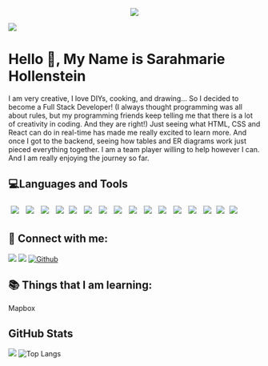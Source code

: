 <p align="center"><img src="https://thumbs.gfycat.com/BaggyUnfinishedFlycatcher-size_restricted.gif"/></p>





![](https://img.shields.io/github/followers/sarahmarie1976?style=social) 

# Hello 👋, My Name is Sarahmarie Hollenstein

 I am very creative, I love DIYs, cooking, and drawing... So I decided to become a Full Stack Developer! (I always thought programming was all about rules, but my programming friends keep telling me that there is a lot of creativity in coding. And they are right!) Just seeing what HTML, CSS and React can do in real-time has made me really excited to learn more. And once I got to the backend, seeing how tables and ER diagrams work just pieced everything together. I am a team player willing to help however I can. And I am really enjoying the journey so far.

## 💻Languages and Tools    

<img src="https://img.shields.io/badge/-Express.js-gray?style=for-the-badge&logo=express.js%2B%2B&logoColor=gray" style="margin:5px" /> <img src="https://img.shields.io/badge/-Node.js-gray?style=for-the-badge&logo=express.node.js&logoColor=gray" style="margin:5px" />  <img src="https://img.shields.io/badge/-Postman-gray?style=for-the-badge&logo=postman&logoColor=gray" style="margin:5px" /> <img src="https://img.shields.io/badge/-JWT-gray?style=for-the-badge&logo=jwt&logoColor=gray" style="margin:5px" /><img src="https://img.shields.io/badge/-Knex.js-gray?style=for-the-badge&logo=KNEX.JS&logoColor=gray" style="margin:5px" /> <img src="https://img.shields.io/badge/-REACT-gray?style=for-the-badge&logo=REACT&logoColor=gray" style="margin:5px" /> 
<img src="https://img.shields.io/badge/-ReactStrap-gray?style=for-the-badge&logo=reactstrap&logoColor=gray" style="margin:5px" /> <img src="https://img.shields.io/badge/-ANT DESIGN-gray?style=for-the-badge&logo=REACT&logoColor=gray" style="margin:5px" /> <img src="https://img.shields.io/badge/-whimsical-gray?style=for-the-badge&logo=whimsical&logoColor=gray" style="margin:5px" /> <img src="https://img.shields.io/badge/-javascript-gray?style=for-the-badge&logo=javascript&logoColor=gray" style="margin:5px" /> <img src="https://img.shields.io/badge/-HTML-gray?style=for-the-badge&logo=HTML&logoColor=gray" style="margin:5px" /> <img src="https://img.shields.io/badge/-LESS-gray?style=for-the-badge&logo=less&logoColor=gray" style="margin:5px" /> <img src="https://img.shields.io/badge/-sqlite-gray?style=for-the-badge&logo=sqlite&logoColor=gray" style="margin:5px" /> <img src="https://img.shields.io/badge/-postgresql-gray?style=for-the-badge&logo=postgresql&logoColor=gray" style="margin:5px" /><img src="https://img.shields.io/badge/-npm-gray?style=for-the-badge&logo=npm&logoColor=gray" style="margin:5px" /><img src="https://img.shields.io/badge/-redux-.purple-light?style=for-the-badge&logo=redux&logoColor=.purple-light" style="margin:5px" />






## 🤝 Connect with me: 
 
[![](https://img.shields.io/static/v1?label&message=Linkedin&color=blue&logo=linkedin)](https://www.linkedin.com/in/sarahmarie-hollenstein-258374115/)
[![](https://img.shields.io/static/v1?label&message=Email&color=gray&logo=gmail)](mailto:sholle7@gmail.com)
[![Github](https://img.shields.io/badge/-Github-000?style=flat&logo=Github&logoColor=white)](https://github.com/sarahmarie1976)
 
## 📚 Things that I am learning: 
 Mapbox
 
 ## GitHub Stats
![](https://github-readme-stats.jha-vineet69.vercel.app/api?username=sarahmarie1976&hide=stars&show_icons=true&hide_border=true&theme=midnight-purple) ![Top Langs](https://github-readme-stats.vercel.app/api/top-langs/?username=sarahmarie1976&hide=smalltalk&theme=midnight-purple&layout=compact&hide_border=true)
